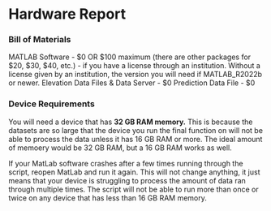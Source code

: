 # Hardware Report 
### Bill of Materials 

MATLAB Software - $0 OR $100 maximum (there are other packages for $20, $30, $40, etc.)
    - if you have a license through an institution. Without a license given by an institution, the version you will need if MATLAB_R2022b or newer.
Elevation Data Files & Data Server - $0
Prediction Data File - $0 

### Device Requirements 

You will need a device that has <strong>32 GB RAM memory.</strong>
This is because the datasets are so large that the device you run the final function on will not be able to process the data unless it has 16 GB RAM or more. The ideal amount of memoery would be 32 GB RAM, but a 16 GB RAM works as well. 

If your MatLab software crashes after a few times running through the script, reopen MatLab and run it again. This will not change anything, it just means that your device is struggling to process the amount of data ran through multiple times. The script will not be able to run more than once or twice on any device that has less than 16 GB RAM memory. 



